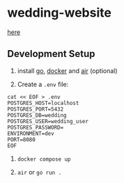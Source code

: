 # wedding-website

[here](https://www.manguswedding.com)

## Development Setup

1. install [go](https://go.dev/doc/install), [docker](https://docs.docker.com/engine/install/) and [air](https://github.com/cosmtrek/air/releases) (optional)

1. Create a `.env` file:
```
cat << EOF > .env
POSTGRES_HOST=localhost
POSTGRES_PORT=5432
POSTGRES_DB=wedding
POSTGRES_USER=wedding_user
POSTGRES_PASSWORD=
ENVIRONMENT=dev
PORT=8080
EOF
```

1. `docker compose up`

1. `air` or `go run .`
